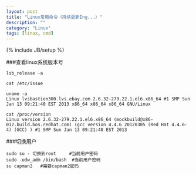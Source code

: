 ```yaml
---
layout: post
title: "Linux常用命令（持续更新Ing...）"
description: ""
category: "Linux"
tags: [linux, cmd]
---
```

{% include JB/setup %}

###查看linux系统版本号

    lsb_release -a
    
    cat /etc/issue
    
    uname -a
    Linux lvsbastion300.lvs.ebay.com 2.6.32-279.22.1.el6.x86_64 #1 SMP Sun Jan 13 09:21:40 EST 2013 x86_64 x86_64 x86_64 GNU/Linux
    
    cat /proc/version
    Linux version 2.6.32-279.22.1.el6.x86_64 (mockbuild@x86-012.build.bos.redhat.com) (gcc version 4.4.6 20120305 (Red Hat 4.4.6-4) (GCC) ) #1 SMP Sun Jan 13 09:21:40 EST 2013
    
<!-- more -->

###切换用户

    sudo su - 切换到root     #当前用户密码
    sudo -udw_adm /bin/bash  #当前用户密码
    su capman2   #需要capman2密码

